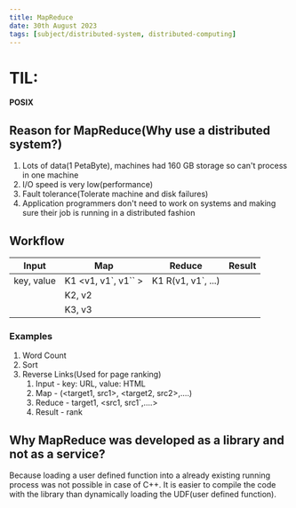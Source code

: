 ```yaml
---
title: MapReduce
date: 30th August 2023
tags: [subject/distributed-system, distributed-computing]
---
```

# TIL:
**POSIX**
## Reason for MapReduce(Why use a distributed system?)
1) Lots of data(1 PetaByte), machines had 160 GB storage so can't process in one machine
2) I/O speed is very low(performance)
3) Fault tolerance(Tolerate machine and disk failures)
4) Application programmers don't need to work on systems and making sure their job is running in a distributed fashion

## Workflow

| Input      | Map                    | Reduce              | Result |
| ---------- | ---------------------- | ------------------- | ------ |
| key, value | K1 <v1, v1\`, v1\`\` > | K1 R(v1, v1\`, ...) |        |
|            | K2, v2                 |                     |        |
|            | K3, v3                 |                     |        |

### Examples
1) Word Count
2) Sort
3) Reverse Links(Used for page ranking)
	1) Input - key: URL, value: HTML
	2) Map - (<target1, src1>, <target2, src2>,....)
	3) Reduce - target1, <src1, src1\`,....>
	4) Result - rank

## Why MapReduce was developed as a library and not as a service? 
Because loading a user defined function into a already existing running process was not possible in case of C++. It is easier to compile the code with the library than dynamically loading the UDF(user defined function).